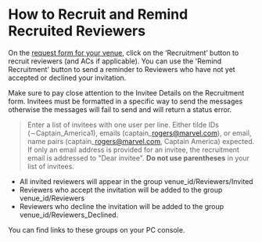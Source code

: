 # How to Recruit and Remind Recruited Reviewers

On the [request form for your venue](../../getting-started/hosting-a-venue-on-openreview/navigating-your-venue-pages.md), click on the ‘Recruitment’ button to recruit reviewers (and ACs if applicable). You can use the 'Remind Recruitment' button to send a reminder to Reviewers who have not yet accepted or declined your invitation.

Make sure to pay close attention to the Invitee Details on the Recruitment form. Invitees must be formatted in a specific way to send the messages otherwise the messages will fail to send and will return a status error.

> Enter a list of invitees with one user per line. Either tilde IDs (∼Captain\_America1), emails (captain\_rogers@marvel.com), or email, name pairs (captain\_rogers@marvel.com, Captain America) expected. If only an email address is provided for an invitee, the recruitment email is addressed to "Dear invitee". **Do not use parentheses** in your list of invitees.

* All invited reviewers will appear in the group venue\_id/Reviewers/Invited&#x20;
* Reviewers who accept the invitation will be added to the group venue\_id/Reviewers
* Reviewers who decline the invitation will be added to the group venue\_id/Reviewers\_Declined.&#x20;

You can find links to these groups on your PC console.&#x20;
